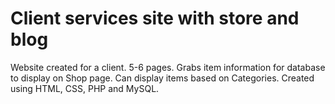 # Client services site with store and blog

Website created for a client. 5-6 pages. 
Grabs item information for database to display on Shop page. 
Can display items based on Categories.
Created using HTML, CSS, PHP and MySQL.
